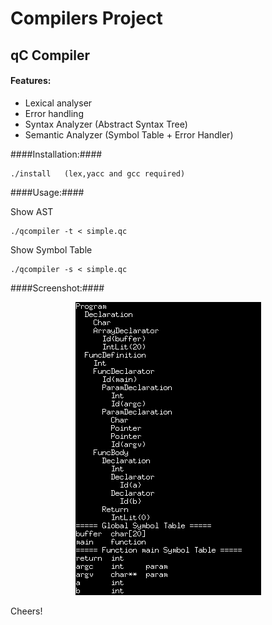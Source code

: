 Compilers Project
===================================
qC Compiler
-------------

#### Features: ####
* Lexical analyser
* Error handling
* Syntax Analyzer (Abstract Syntax Tree)
* Semantic Analyzer (Symbol Table + Error Handler)

####Installation:####

    ./install   (lex,yacc and gcc required)

####Usage:####

Show AST

    ./qcompiler -t < simple.qc

Show Symbol Table

    ./qcompiler -s < simple.qc

####Screenshot:####
<p align="center">
  <img src="https://github.com/AlexPnt/qC/raw/master/screens/qC.png"/>
</p>

Cheers!
